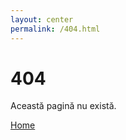 ```yaml
---
layout: center
permalink: /404.html
---
```


# 404

Această pagină nu există.

<div class="mt3">
  <a href="{{ site.baseurl }}/" class="button button-blue button-big">Home</a>
</div>

